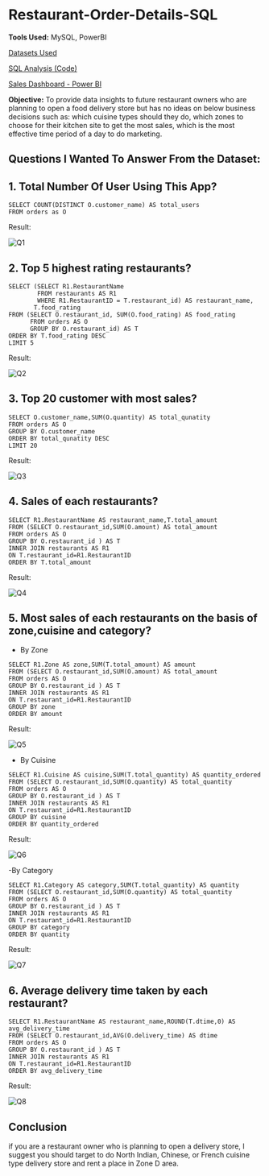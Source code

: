 # Restaurant-Order-Details-SQL
**Tools Used:** MySQL, PowerBI

[Datasets Used](https://www.kaggle.com/datasets/mohamedharris/restaurant-order-details/data?select=Orders.xlsx)

[SQL Analysis (Code)](https://github.com/Virendra2303/Restaurant-Order-Details-SQL/blob/main/Restaurants_Sales_SQL_Analysis.sql)

[Sales Dashboard - Power BI](https://github.com/Virendra2303/Restaurant-Order-Details-SQL/blob/main/Restaurants%20Sale%20Dashboard(Power%20BI).pbix)

**Objective:** To provide data insights to future restaurant owners who are planning to open a food delivery store but has no ideas on below business decisions such as: which cuisine types should they do, which zones to choose for their kitchen site to get the most sales, which is the most effective time period of a day to do marketing.

## Questions I Wanted To Answer From the Dataset:

## 1. Total Number Of User Using This App?
```mysql
SELECT COUNT(DISTINCT O.customer_name) AS total_users
FROM orders as O
```
Result: 

![Q1](https://i.imgur.com/bSHgldx.png)

## 2. Top 5 highest rating restaurants?
```mysql
SELECT (SELECT R1.RestaurantName
        FROM restaurants AS R1
        WHERE R1.RestaurantID = T.restaurant_id) AS restaurant_name,
       T.food_rating
FROM (SELECT O.restaurant_id, SUM(O.food_rating) AS food_rating
      FROM orders AS O
      GROUP BY O.restaurant_id) AS T
ORDER BY T.food_rating DESC
LIMIT 5
```
Result:

![Q2](https://i.imgur.com/AT8SGGS.png)

## 3. Top 20 customer with most sales?
```mysql
SELECT O.customer_name,SUM(O.quantity) AS total_qunatity
FROM orders AS O
GROUP BY O.customer_name
ORDER BY total_qunatity DESC
LIMIT 20
```
Result:

![Q3](https://i.imgur.com/fxTNKd5.png)

## 4. Sales of each restaurants?
```mysql
SELECT R1.RestaurantName AS restaurant_name,T.total_amount
FROM (SELECT O.restaurant_id,SUM(O.amount) AS total_amount
FROM orders AS O
GROUP BY O.restaurant_id ) AS T
INNER JOIN restaurants AS R1
ON T.restaurant_id=R1.RestaurantID
ORDER BY T.total_amount
```
Result:

![Q4](https://i.imgur.com/7qeo7jk.png)

## 5. Most sales of each restaurants on the basis of zone,cuisine and category?
- By Zone
```mysql
SELECT R1.Zone AS zone,SUM(T.total_amount) AS amount
FROM (SELECT O.restaurant_id,SUM(O.amount) AS total_amount
FROM orders AS O
GROUP BY O.restaurant_id ) AS T
INNER JOIN restaurants AS R1
ON T.restaurant_id=R1.RestaurantID
GROUP BY zone
ORDER BY amount
```
Result:

![Q5](https://i.imgur.com/0H7UZ5N.png)

- By Cuisine
```mysql
SELECT R1.Cuisine AS cuisine,SUM(T.total_quantity) AS quantity_ordered
FROM (SELECT O.restaurant_id,SUM(O.quantity) AS total_quantity
FROM orders AS O
GROUP BY O.restaurant_id ) AS T
INNER JOIN restaurants AS R1
ON T.restaurant_id=R1.RestaurantID
GROUP BY cuisine
ORDER BY quantity_ordered
```
Result:

![Q6](https://i.imgur.com/QaL1Oef.png)

-By Category
```mysql
SELECT R1.Category AS category,SUM(T.total_quantity) AS quantity
FROM (SELECT O.restaurant_id,SUM(O.quantity) AS total_quantity
FROM orders AS O
GROUP BY O.restaurant_id ) AS T
INNER JOIN restaurants AS R1
ON T.restaurant_id=R1.RestaurantID
GROUP BY category
ORDER BY quantity
```
Result:

![Q7](https://i.imgur.com/L33hjpn.png)

## 6. Average delivery time taken by each restaurant?
```mysql
SELECT R1.RestaurantName AS restaurant_name,ROUND(T.dtime,0) AS avg_delivery_time
FROM (SELECT O.restaurant_id,AVG(O.delivery_time) AS dtime
FROM orders AS O
GROUP BY O.restaurant_id ) AS T
INNER JOIN restaurants AS R1
ON T.restaurant_id=R1.RestaurantID
ORDER BY avg_delivery_time
```
Result:

![Q8](https://i.imgur.com/6xFmmhU.png)

## Conclusion
if you are a restaurant owner who is planning to open a delivery store, I suggest you should target to do North Indian, Chinese, or French cuisine type delivery store and rent a place in Zone D area. 
